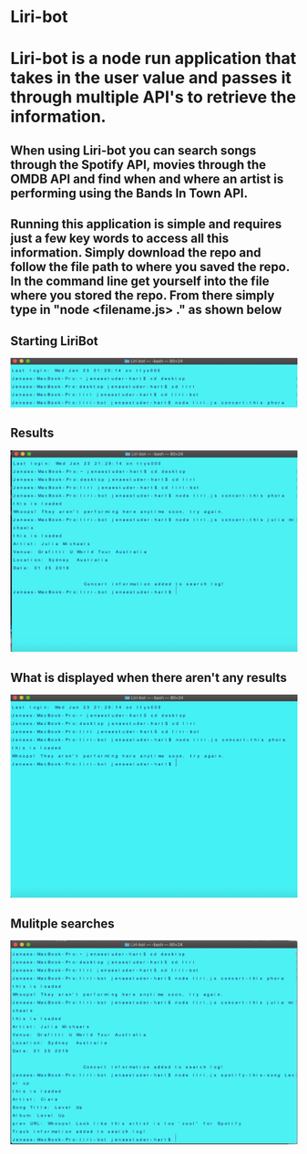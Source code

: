 # Liri-bot
# Liri-bot is a node run application that takes in the user value and passes it through multiple API's to retrieve the information.

## When using Liri-bot you can search songs through the Spotify API, movies through the OMDB API and find when and where an artist is performing using the Bands In Town API.

## Running this application is simple and requires just a few key words to access all this information. Simply download the repo and follow the file path to where you saved the repo. In the command line get yourself into the file where you stored the repo. From there simply type in "node <filename.js> <command>." as shown below

## Starting LiriBot
![Node Screenshot](./assets/liribot1.jpeg)

## Results
![Spotify Song Search Example](./assets/liribot2.jpeg)

## What is displayed when there aren't any results
![Spotify Song Search Example with no results](./assets/liribot3.jpeg)

## Mulitple searches
![Spotify Song Search Example with multiple results](./assets/liribot4.jpeg)
